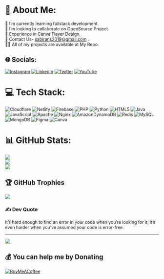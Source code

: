 # 💫 About Me:
🔭 I’m currently learning fullstack development.<br>👯 I’m looking to collaborate on OpenSource Project.<br>🌱 Experience in Canva Flayer Design.<br>💬 Contact Us- sabirans2019@gmail.com .<br>👨‍💻 All of my projects are available at My Repo.


## 🌐 Socials:
[![Instagram](https://img.shields.io/badge/Instagram-%23E4405F.svg?logo=Instagram&logoColor=white)](https://instagram.com/sabirans04) [![LinkedIn](https://img.shields.io/badge/LinkedIn-%230077B5.svg?logo=linkedin&logoColor=white)](https://linkedin.com/in/sabirans04) [![Twitter](https://img.shields.io/badge/Twitter-%231DA1F2.svg?logo=Twitter&logoColor=white)](https://twitter.com/sabirans04) [![YouTube](https://img.shields.io/badge/YouTube-%23FF0000.svg?logo=YouTube&logoColor=white)](https://youtube.com/@sabirans04) 

# 💻 Tech Stack:
![Cloudflare](https://img.shields.io/badge/Cloudflare-F38020?style=flat&logo=Cloudflare&logoColor=white) ![Netlify](https://img.shields.io/badge/netlify-%23000000.svg?style=flat&logo=netlify&logoColor=#00C7B7) ![Firebase](https://img.shields.io/badge/firebase-%23039BE5.svg?style=flat&logo=firebase) ![PHP](https://img.shields.io/badge/php-%23777BB4.svg?style=flat&logo=php&logoColor=white) ![Python](https://img.shields.io/badge/python-3670A0?style=flat&logo=python&logoColor=ffdd54) ![HTML5](https://img.shields.io/badge/html5-%23E34F26.svg?style=flat&logo=html5&logoColor=white) ![Java](https://img.shields.io/badge/java-%23ED8B00.svg?style=flat&logo=java&logoColor=white) ![JavaScript](https://img.shields.io/badge/javascript-%23323330.svg?style=flat&logo=javascript&logoColor=%23F7DF1E) ![Apache](https://img.shields.io/badge/apache-%23D42029.svg?style=flat&logo=apache&logoColor=white) ![Nginx](https://img.shields.io/badge/nginx-%23009639.svg?style=flat&logo=nginx&logoColor=white) ![AmazonDynamoDB](https://img.shields.io/badge/Amazon%20DynamoDB-4053D6?style=flat&logo=Amazon%20DynamoDB&logoColor=white) ![Redis](https://img.shields.io/badge/redis-%23DD0031.svg?style=flat&logo=redis&logoColor=white) ![MySQL](https://img.shields.io/badge/mysql-%2300f.svg?style=flat&logo=mysql&logoColor=white) ![MongoDB](https://img.shields.io/badge/MongoDB-%234ea94b.svg?style=flat&logo=mongodb&logoColor=white) 	![Figma](https://img.shields.io/badge/figma-%23F24E1E.svg?style=flat&logo=figma&logoColor=white) ![Canva](https://img.shields.io/badge/Canva-%2300C4CC.svg?style=flat&logo=Canva&logoColor=white)
# 📊 GitHub Stats:
![](https://github-readme-stats.vercel.app/api?username=sabirans04&theme=dark&hide_border=false&include_all_commits=false&count_private=false)<br/>
![](https://github-readme-streak-stats.herokuapp.com/?user=sabirans04&theme=dark&hide_border=false)<br/>
![](https://github-readme-stats.vercel.app/api/top-langs/?username=sabirans04&theme=dark&hide_border=false&include_all_commits=false&count_private=false&layout=compact)

## 🏆 GitHub Trophies
![](https://github-profile-trophy.vercel.app/?username=sabirans04&theme=radical&no-frame=false&no-bg=false&margin-w=4)

### ✍️ Dev Quote
It’s hard enough to find an error in your code when you’re looking for it; it’s even harder when you’ve assumed your code is error-free.

---
[![](https://visitcount.itsvg.in/api?id=sabirans04&icon=2&color=1)](https://visitcount.itsvg.in)

  ## 💰 You can help me by Donating
  [![BuyMeACoffee](https://img.shields.io/badge/Buy%20Me%20a%20Coffee-ffdd00?style=for-the-badge&logo=buy-me-a-coffee&logoColor=black)](https://buymeacoffee.com/sabirans04) 
